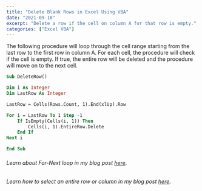 ```yaml
---
title: "Delete Blank Rows in Excel Using VBA"
date: "2021-09-10"
excerpt: "Delete a row if the cell on column A for that row is empty."
categories: ["Excel VBA"]
---
```


The following procedure will loop through the cell range starting from the last row to the first row in column A. For each cell, the procedure will check if the cell is empty. If true, the entire row will be deleted and the procedure will move on to the next cell.

```vb {numberLines}
Sub DeleteRow()

Dim i As Integer
Dim LastRow As Integer

LastRow = Cells(Rows.Count, 1).End(xlUp).Row

For i = LastRow To 1 Step -1
    If IsEmpty(Cells(i, 1)) Then
        Cells(i, 1).EntireRow.Delete
    End If
Next i

End Sub
```

###### Learn about For-Next loop in my blog post [here](https://hemanta.io/for-next-loop-in-excel-vba/).

###### Learn how to select an entire row or column in my blog post [here](https://hemanta.io/range-entirerow-and-range-entirecolumn-in-excel-vba/).
